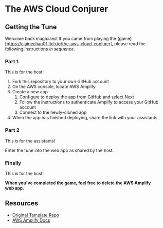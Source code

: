 # The AWS Cloud Conjurer
## Getting the Tune

Welcome back magicians! If you came from playing the (game)[https://elainechan01.itch.io/the-aws-cloud-conjurer], please read the following instructions _in sequence_.

### Part 1

This is for the host!
1. Fork this repository to your own GitHub account
2. On the AWS console, locate AWS Amplify
3. Create a new app
   1. Configure to deploy the app from GitHub and select Next
   2. Follow the instructions to authenticate Amplify to access your GitHub account
   3. Connect to the newly-cloned app
 4. When the app has finished deploying, share the link with your assistants

### Part 2

This is for the assistants!

Enter the tune into the web app as shared by the host.

### Finally

This is for the host!

**When you've completed the game, feel free to delete the AWS Amplify web app.**

## Resources

- [Original Template Repo](https://github.com/aws-samples/amplify-vite-react-template)
- [AWS Amplify Docs](https://docs.amplify.aws/react/start/quickstart/)
